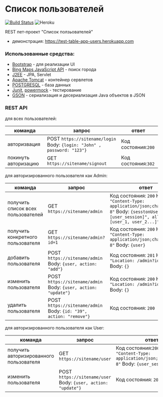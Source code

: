 #  Список пользователей
[![Build Status](https://travis-ci.org/ik87/job4j_dreamjob.svg?branch=master)](https://travis-ci.org/ik87/job4j_dreamjob) ![Heroku](https://heroku-badge.herokuapp.com/?app=test-table-app-users&style=flat&svg=1)

REST пет-проект "Список ползьователей"
 * демонстрация:  https://test-table-app-users.herokuapp.com

### Использованные средства:

* [Bootstrap](getbootstrap.com) - для реализации UI
* [Bing Maps JavaScript API](https://docs.microsoft.com/en-us/bingmaps/v8-web-control) - поиск города
* [J2EE](https://www.oracle.com/technetwork/java/javaee/) - JPA, Servlet
* [Apache Tomcat](http://tomcat.apache.org/) - контейнер сервлетов
* [POSTGRESQL](https://www.postgresql.org/) - база данных
* [Junit](https://junit.org/), [powermock](https://www.postgresql.org/) - тестирование
* [GSON](https://github.com/google/gson) - сериализация и десериализация Java объектов в JSON

### REST API

для всех пользователей:

| команда              | запрос                                                                           | ответ                                              
|----------------------|----------------------------------------------------------------------------------|-------------------------|
| авторизвация         | POST ```https://sitename/login```  Body: ```{login: "John" , password: "123"}``` | Код состояния:```200``` |
| покинуть авторизацию | GET ```https://sitename/signout```                                               | Код состояния:```302``` |

для авторизированного пользователя как Admin:

| команда                            | запрос                                                           | ответ                                                                                                                                     |
|------------------------------------|------------------------------------------------------------------|-------------------------------------------------------------------------------------------------------------------------------------------|
| получить список всех пользователей | GET ```https://sitename/admin```                                       | Код состояния: ```200``` Header: ```"Content-Type: application/json;charset=UTF-8"```  Body: ```{sesstonUser:"[user_session]", all:"[user_1, user_2...]"}``` |
| получить конкретного пользователя  | GET ```https://sitename/admin?id=1```                                  | Код состояния: ```200``` Header: ```"Content-Type: application/json;charset=UTF-8"```  Body: ```{user}```                                            |
| добавить пользователя              | POST ```https://sitename/admin```   Body: ```{user, action: "add"}```        | Код состояния: ```201``` Header: ```"Location: /admin?id=39"``` Body: ```{}```                                                                              |
| изменить пользователя              | POST ```https://sitename/admin```   Body: ```{user, action: "update"}```     | Код состояния: ```200``` Header: ```"Location: /admin?id=39"``` Body: ```{}```                                                                              |
| удалить пользователя               | POST ```https://sitename/admin```   Body: ```{id: "39", action: "remove"}``` | Код состояния: ```200```                                                                                                                        |

для авторизированного пользователя как User:

| команда                                 | запрос                                                                | ответ                                              |
|-----------------------------------------|-----------------------------------------------------------------------|----------------------------------------------------|
| получить авторизированного пользователя | GET ```https://sitename/user```                                       | Код состояния:```200``` Header: ```"Content-Type: application/json;charset=UTF-8"```  Body: ```{user_session}``` |
| изменить пользователя                   | POST ```https://sitename/user``` Body: ```{user, action: "update"}``` | Код состояния: ```200```                           |
